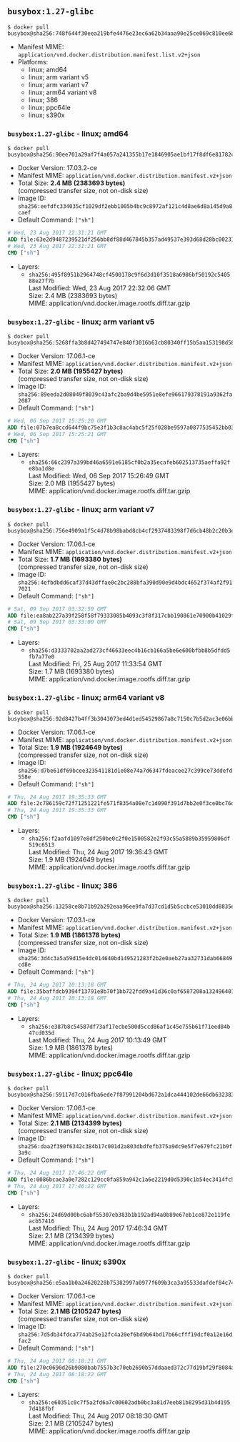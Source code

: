 ## `busybox:1.27-glibc`

```console
$ docker pull busybox@sha256:748f644f30eea219bfe4476e23ec6a62b34aaa90e25ce069c810ee6bcdf183ec
```

-	Manifest MIME: `application/vnd.docker.distribution.manifest.list.v2+json`
-	Platforms:
	-	linux; amd64
	-	linux; arm variant v5
	-	linux; arm variant v7
	-	linux; arm64 variant v8
	-	linux; 386
	-	linux; ppc64le
	-	linux; s390x

### `busybox:1.27-glibc` - linux; amd64

```console
$ docker pull busybox@sha256:90ee701a29af7f4a057a241355b17e1846905ae1bf17f8df6e81782c115e353e
```

-	Docker Version: 17.03.2-ce
-	Manifest MIME: `application/vnd.docker.distribution.manifest.v2+json`
-	Total Size: **2.4 MB (2383693 bytes)**  
	(compressed transfer size, not on-disk size)
-	Image ID: `sha256:eefdfc334035cf1029df2ebb1005b4bc9c8972af121c4d8ae6d8a145d9a8caef`
-	Default Command: `["sh"]`

```dockerfile
# Wed, 23 Aug 2017 22:31:21 GMT
ADD file:63e2d9487239521df256bb8df88d467845b357ad49537e393d68d28bc00231ff in / 
# Wed, 23 Aug 2017 22:31:21 GMT
CMD ["sh"]
```

-	Layers:
	-	`sha256:495f8951b2964748cf4500178c9f6d3d10f3518a6986bf50192c540588e27f7b`  
		Last Modified: Wed, 23 Aug 2017 22:32:06 GMT  
		Size: 2.4 MB (2383693 bytes)  
		MIME: application/vnd.docker.image.rootfs.diff.tar.gzip

### `busybox:1.27-glibc` - linux; arm variant v5

```console
$ docker pull busybox@sha256:5268ffa3b8d427494747e840f3016b63cb80340ff15b5aa153198d5853af3ced
```

-	Docker Version: 17.06.1-ce
-	Manifest MIME: `application/vnd.docker.distribution.manifest.v2+json`
-	Total Size: **2.0 MB (1955427 bytes)**  
	(compressed transfer size, not on-disk size)
-	Image ID: `sha256:89eeda2d08049f8039c43afc2ba9d4be5951e8efe966179378191a9362fa2087`
-	Default Command: `["sh"]`

```dockerfile
# Wed, 06 Sep 2017 15:25:20 GMT
ADD file:07b7ea8ccd644f9bc75e3f1b3c8ac4abc5f25f028be9597a0877535452bb0375 in / 
# Wed, 06 Sep 2017 15:25:21 GMT
CMD ["sh"]
```

-	Layers:
	-	`sha256:66c2397a399bd46a6591e6185cf0b2a35ecafeb602513735aeffa92fe8ba1d8e`  
		Last Modified: Wed, 06 Sep 2017 15:26:49 GMT  
		Size: 2.0 MB (1955427 bytes)  
		MIME: application/vnd.docker.image.rootfs.diff.tar.gzip

### `busybox:1.27-glibc` - linux; arm variant v7

```console
$ docker pull busybox@sha256:756e4909a1f5c4d78b98babd8cb4cf2937483398f7d6cb48b2c20b3e7740f54e
```

-	Docker Version: 17.06.1-ce
-	Manifest MIME: `application/vnd.docker.distribution.manifest.v2+json`
-	Total Size: **1.7 MB (1693380 bytes)**  
	(compressed transfer size, not on-disk size)
-	Image ID: `sha256:4efbdbdd6caf37d43dffae0c2bc288bfa390d90e9d4bdc4652f374af2f917021`
-	Default Command: `["sh"]`

```dockerfile
# Sat, 09 Sep 2017 03:32:59 GMT
ADD file:ea8ab227a39f258f58f79333085b4093c3f8f317cbb190861e70900b41029ff0 in / 
# Sat, 09 Sep 2017 03:33:00 GMT
CMD ["sh"]
```

-	Layers:
	-	`sha256:d3333702aa2ad273cf46633eec4b16cb166a5be6e600bfbb8b5dfdd5fb7a77e0`  
		Last Modified: Fri, 25 Aug 2017 11:33:54 GMT  
		Size: 1.7 MB (1693380 bytes)  
		MIME: application/vnd.docker.image.rootfs.diff.tar.gzip

### `busybox:1.27-glibc` - linux; arm64 variant v8

```console
$ docker pull busybox@sha256:92d8427b4ff3b3043073ed4d1ed54529867a8c7150c7b5d2ac3e06bb2dc5bf1c
```

-	Docker Version: 17.06.1-ce
-	Manifest MIME: `application/vnd.docker.distribution.manifest.v2+json`
-	Total Size: **1.9 MB (1924649 bytes)**  
	(compressed transfer size, not on-disk size)
-	Image ID: `sha256:d7be61df69bcee323541181d1e08e74a7d6347fdeacee27c399ce73ddefd558e`
-	Default Command: `["sh"]`

```dockerfile
# Thu, 24 Aug 2017 19:35:33 GMT
ADD file:2c786159c72f71251221fe571f8354a08e7c1d090f391d7bb2e0f3ce0bc76dac in / 
# Thu, 24 Aug 2017 19:35:33 GMT
CMD ["sh"]
```

-	Layers:
	-	`sha256:f2aafd1097e8df250be0c2f0e1500582e2f93c55a5889b35959806df519c6513`  
		Last Modified: Thu, 24 Aug 2017 19:36:43 GMT  
		Size: 1.9 MB (1924649 bytes)  
		MIME: application/vnd.docker.image.rootfs.diff.tar.gzip

### `busybox:1.27-glibc` - linux; 386

```console
$ docker pull busybox@sha256:13258ce8b71b92b292eaa96ee9fa7d37cd1d5b5ccbce53010dd8835e2ebade09
```

-	Docker Version: 17.03.1-ce
-	Manifest MIME: `application/vnd.docker.distribution.manifest.v2+json`
-	Total Size: **1.9 MB (1861378 bytes)**  
	(compressed transfer size, not on-disk size)
-	Image ID: `sha256:3d4c3a5a59d15e4dc014640bd149521283f2b2e0aeb27aa32731dab66849cd8e`
-	Default Command: `["sh"]`

```dockerfile
# Thu, 24 Aug 2017 10:13:18 GMT
ADD file:35baffdcb9394f13791e8b70f1bb722fdd9a41d36c0af6587208a1324964011b in / 
# Thu, 24 Aug 2017 10:13:18 GMT
CMD ["sh"]
```

-	Layers:
	-	`sha256:e387b8c54587df73af17ecbe500d5ccd86af1c45e755b61f71eed84b47cd035d`  
		Last Modified: Thu, 24 Aug 2017 10:13:49 GMT  
		Size: 1.9 MB (1861378 bytes)  
		MIME: application/vnd.docker.image.rootfs.diff.tar.gzip

### `busybox:1.27-glibc` - linux; ppc64le

```console
$ docker pull busybox@sha256:59117d7c016fba6ede7f87991204bd672a1dca444102de66db632383507ed90b
```

-	Docker Version: 17.06.1-ce
-	Manifest MIME: `application/vnd.docker.distribution.manifest.v2+json`
-	Total Size: **2.1 MB (2134399 bytes)**  
	(compressed transfer size, not on-disk size)
-	Image ID: `sha256:daa2f390f6342c384b17c001d2a803dbdfefb375a9dc9e5f7e679fc21b9f3a9c`
-	Default Command: `["sh"]`

```dockerfile
# Thu, 24 Aug 2017 17:46:22 GMT
ADD file:0086bcae3a0e7282c129cc0fa859a942c1a6e2219d0d5390c1b54ec3414fc54d in / 
# Thu, 24 Aug 2017 17:46:22 GMT
CMD ["sh"]
```

-	Layers:
	-	`sha256:24d69d00bc6abf55307eb383b1b192ad94a0b89e67eb1ce872e119feacb57416`  
		Last Modified: Thu, 24 Aug 2017 17:46:34 GMT  
		Size: 2.1 MB (2134399 bytes)  
		MIME: application/vnd.docker.image.rootfs.diff.tar.gzip

### `busybox:1.27-glibc` - linux; s390x

```console
$ docker pull busybox@sha256:e5aa1b0a24620228b75382997a0977f609b3ca3a95533dafdef84c74cc8df642
```

-	Docker Version: 17.06.1-ce
-	Manifest MIME: `application/vnd.docker.distribution.manifest.v2+json`
-	Total Size: **2.1 MB (2105247 bytes)**  
	(compressed transfer size, not on-disk size)
-	Image ID: `sha256:7d5db34fdca774ab25e12fc4a20ef6bd9b64bd17b66cfff19dcf0a12e16dfac2`
-	Default Command: `["sh"]`

```dockerfile
# Thu, 24 Aug 2017 08:18:21 GMT
ADD file:270c0690d26b9080bab7557b3c70eb2690b57ddaaed372c77d19bf29f8084a7b in / 
# Thu, 24 Aug 2017 08:18:22 GMT
CMD ["sh"]
```

-	Layers:
	-	`sha256:e60351c0c7f5a2fd6a7c00602adb0bc3a81d7eeb81b8295d31b4d1957d418fbf`  
		Last Modified: Thu, 24 Aug 2017 08:18:30 GMT  
		Size: 2.1 MB (2105247 bytes)  
		MIME: application/vnd.docker.image.rootfs.diff.tar.gzip
